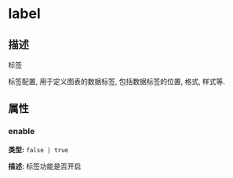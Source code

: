 # label
## 描述
标签

标签配置, 用于定义图表的数据标签, 包括数据标签的位置, 格式, 样式等.


## 属性

### enable

**类型:** `false | true`

**描述:**
标签功能是否开启